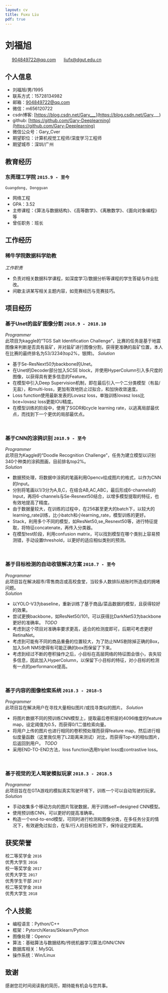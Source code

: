 ```yaml
---
layout: cv
title: Fuxu Liu
pdf: true
---
```

# 刘福旭

<div id="webaddress">
<i class="fi-home" style="margin-left:1em"></i>
<a href="904849722@qq.com" style="margin-left:0.5em">904849722@qq.com</a>
<i class="fi-mail" style="margin-left:1em"></i>
<a href="liufx@dgut.edu.cn" style="margin-left:0.5em">liufx@dgut.edu.cn</a>
</div>

## 个人信息
- 刘福旭/男/1995
- 联系方式：15728134982
- 邮箱：904849722@qq.com
- 微信：m656120722
- csdn博客: [https://blog.csdn.net/Gary___](https://blog.csdn.net/Gary___)
- github: [https://github.com/Gary-Deeplearning](https://github.com/Gary-Deeplearning)
- 微信公众号：Gary_Cver
- 期望职位：计算机视觉工程师/深度学习工程师
- 期望城市：深圳/广州

## 教育经历

### __东莞理工学院__ `2015.9 - 至今`
```
Guangdong, Dongguan
```
- 网络工程
- GPA：3.52
- 主修课程：《算法与数据结构》、《高等数学》、《离散数学》、《面向对象编程》等
- 曾任职务：班长

## 工作经历

### 稀牛学院数据科学助教
_工作职责_<br>
- 负责对相关数据科学课程，如深度学习/数据分析等课程的学生答疑与作业批改。
- 间歇主讲某写相关主题内容，如竞赛经历与竞赛技巧。

## 项目经历

### __基于Unet的盐矿图像分割__ `2018.9 - 2018.10`
_Programmer_<br>
此项目为kaggle的“TGS Salt Identification Challenge”，比赛的任务是基于地震图像来判断是否具有盐矿，并对盐矿进行图像分割，获得更准确的盐矿位置，本人在比赛的最终排名为53/3234(top2%，银牌)。
_Solution_<br>
- 基于Se-ResNext50为backbone的Unet。
- 在Unet的Decoder部分加入SCSE block，并使用HyperColumn引入多尺度的图像，以获得具有更多信息的Feature。
- 在模型中引入Deep Supervision机制，即在最后引入一个二分类模型（有盐/无盐），和multi-loss，更加有效地防止过拟合，和加快收敛速度。
- Loss function使用最新发表的Lovasz loss，单独训练lovasz loss比bce+lovasz loss更能IOU精度。
- 在模型训练的阶段中，使用了SGDR和cycle learning rate，以逃离局部最优点，而找到下一个更优的局部最优点。
<br>

### __基于CNN的涂鸦识别__ `2018.9 - 至今`
_Programmer_<br>
此项目为Kaggle的“Doodle Recognition Challenge”，任务为建立模型以识别340个种类的涂鸦图画，目前排名top2%。<br>
_Solution_<br>
- 数据预处理，将数据中涂鸦的笔画利用Opencv绘成图片的格式，以作为CNN的Input。
- 分别将笔画以1/3分为A,B,C，在结合AB,AC,ABC，最后形成6-channels的Input，再将6-channels与Se-Resnext50结合，以增多模型提取的特征，也有效地提高了精度。
- 由于数据量较大，在训练的过程中，在256甚至更大的batch下，以较大的learning_rate训练，比小batch和小learning_rate，模型训练的更好。
- Stack，利用多个不同的模型，如ResNet50,se_Resnext50等，进行特征提取，将特征concatenate，再传入分类器。
- 在模型test阶段，利用confusion matrix，可以找到模型在哪个类别上容易预测错，手动设置threshold，以更好的适应相似类别的预测。
<br>

### __基于目标检测的自动收银解决方案__  `2018.7 - 至今`
_Programmer_<br>
此项目旨在解决超市/零售商店或高校食堂，当较多人数排队结账时所造成的拥堵问题。<br>
_Solution_<br>
- 以YOLO-V3为baseline，重新训练了基于商品/菜品数据的模型，且获得较好的效果。
- 尝试更换backbone，如ResNet50/101，可以获得比DarkNet53为backbone更好的准确率。
_TODO_<BR>
- 考虑到这个项目对准确率要求更高，适合的检测度即可，后期可考虑更好RetinaNet。
- 考虑到可能有不同的商品重叠的位置较大，为了防止NMS剔除掉正确的Box，加入Soft NMS使得有可能正确的box而保留了下来。
- 考虑到经过不断的卷积操作之后，小目标在高层网络的特征图会很小，丧失较多信息，因此加入HyperColumn，以保留下小目标的特征，对小目标的检测有一点的performance提高。
<br>
  
### __基于内容的图像检索系统__ `2018.3 - 2018-5`
_Programmer_<br>
此项目旨在解决用户在寻找大量相似图片/或找寻类似的图片。
_Solution_<br>
- 将图片数据不同的预训练CNN模型上，提取最后卷积层的4096维度的feature map，设定阈值为0.5，而获得0/1二值检索向量。
- 将用户上传的图片也进行相同的卷积预处理而获得feature map，然后进行相似度量函数（这里我仅用了L2距离来测试）对比，而获得Top-K的相似图片，后返回到用户。
_TODO_<br>
- 采用END-TO-END方法，loss function选用triplet loss或contrastive loss。
<br>

### __基于视觉的无人驾驶模拟玩家__ `2018.3 - 2018.5`
_Programmer_<br>
此项目旨在在GTA游戏的模拟真实驾驶环境下，训练一个可以自动驾驶的玩家。
_Solution_<br>
- 手动收集多个移动方向的图片驾驶数据，用于训练self=designed CNN模型。
- 使用预训练CNN，可以更好的提高准确率。
- 构造一个end-to-end模型，可同时进行检测和图像分类，在多任务分支的情况下，有效避免过拟合，在车/行人的目标检测下，保持设定的距离。

## 获奖荣誉
校二等奖学金 `2016` <br>
优秀大学生 `2016` <br>
校一等奖学金 `2017` <br>
优秀大学生 `2017` <br>
优秀学生干部 `2017` <br>
校二等奖学金 `2018` <br>
优秀大学生 `2018` <br>

## 个人技能
- 编程语言：Python/C++
- 框架：Pytorch/Keras/Sklearn/Python
- 图像处理：Opencv
- 算法：基础算法与数据结构/传统机器学习算法/DNN/CNN
- 数据库相关：MySQL
- 操作系统：Win/Linux

## 致谢
感谢您花时间阅读我的简历，期待能有机会与您共事。
<!-- ### Footer
-->
